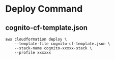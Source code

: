 # Deploy Command

## cognito-cf-template.json

```
aws cloudformation deploy \
    --template-file cognito-cf-template.json \
    --stack-name cognito-xxxxx-stack \
    --profile xxxxxx
```